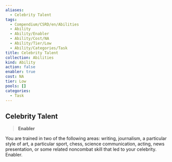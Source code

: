 ```yaml
---
aliases:
  - Celebrity Talent
tags:
  - Compendium/CSRD/en/Abilities
  - Ability
  - Ability/Enabler
  - Ability/Cost/NA
  - Ability/Tier/Low
  - Ability/Categories/Task
title: Celebrity Talent
collection: Abilities
kind: Ability
action: false
enabler: true
cost: NA
tier: Low
pools: []
categories:
  - Task
---
```

## Celebrity Talent  
>**Enabler**
  
You are trained in two of the following areas: writing, journalism, a particular style of art, a particular sport, chess, science communication, acting, news presentation, or some related noncombat skill that led to your celebrity. Enabler.